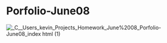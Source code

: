 # Porfolio-June08
![_C__Users_kevin_Projects_Homework_June%2008_Porfolio-June08_index html (1)](https://user-images.githubusercontent.com/84198162/126732640-d3f46ec7-a513-4e72-b20c-812a7009a144.png)
